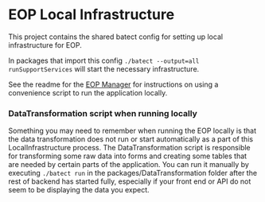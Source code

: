 # EOP Local Infrastructure

This project contains the shared batect config for setting up local infrastructure for EOP.

In packages that import this config `./batect --output=all runSupportServices` will start the necessary infrastructure. 

See the readme for the [EOP Manager](../Manager/README.md) for instructions on using a convenience script to run the application locally.

### DataTransformation script when running locally

Something you may need to remember when running the EOP locally is that the data transformation does not run or start automatically as a part of this LocalInfrastructure process.  The DataTransformation script is responsible for transforming some raw data into forms and creating some tables that are needed by certain parts of the application.  You can run it manually by executing `./batect run` in the packages/DataTransformation folder after the rest of backend has started fully, 
especially if your front end or API do not seem to be displaying the data you expect.